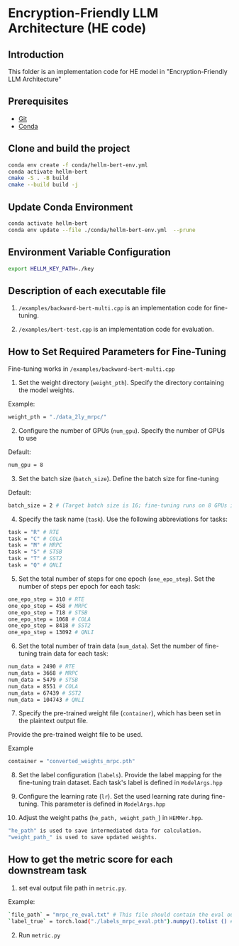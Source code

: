 # Encryption-Friendly LLM Architecture (HE code) 

## Introduction
This folder is an implementation code for HE model in "Encryption-Friendly LLM Architecture"

## Prerequisites

- [Git](https://git-scm.com/)
- [Conda](https://docs.conda.io/en/latest/)

## Clone and build the project

```bash
conda env create -f conda/hellm-bert-env.yml
conda activate hellm-bert
cmake -S . -B build
cmake --build build -j
```

## Update Conda Environment

```bash
conda activate hellm-bert
conda env update --file ./conda/hellm-bert-env.yml  --prune
```

## Environment Variable Configuration

```bash
export HELLM_KEY_PATH=./key
```

## Description of each executable file

1. `/examples/backward-bert-multi.cpp` is an implementation code for fine-tuning.

2. `/examples/bert-test.cpp` is an implementation code for evaluation.


## How to Set Required Parameters for Fine-Tuning 

Fine-tuning works in `/examples/backward-bert-multi.cpp`

1. Set the weight directory (`weight_pth`).
Specify the directory containing the model weights.

Example:
```bash
weight_pth = "./data_2ly_mrpc/"
```

2. Configure the number of GPUs (`num_gpu`).
Specify the number of GPUs to use

Default:
```bash
num_gpu = 8
```

3. Set the batch size (`batch_size`).
Define the batch size for fine-tuning

Default:
```bash
batch_size = 2 # (Target batch size is 16; fine-tuning runs on 8 GPUs in parallel)
```
4. Specify the task name (`task`).
Use the following abbreviations for tasks:

```bash
task = "R" # RTE
task = "C" # COLA
task = "M" # MRPC
task = "S" # STSB
task = "T" # SST2
task = "Q" # QNLI
```

5. Set the total number of steps for one epoch (`one_epo_step`).
Set the number of steps per epoch for each task:

```bash
one_epo_step = 310 # RTE
one_epo_step = 458 # MRPC
one_epo_step = 718 # STSB
one_epo_step = 1068 # COLA
one_epo_step = 8418 # SST2
one_epo_step = 13092 # QNLI
```

6. Set the total number of train data (`num_data`).
Set the number of fine-tuning train data for each task:

```bash
num_data = 2490 # RTE
num_data = 3668 # MRPC
num_data = 5479 # STSB
num_data = 8551 # COLA
num_data = 67439 # SST2
num_data = 104743 # QNLI
```

7. Specify the pre-trained weight file (`container`), which has been set in the plaintext output file.

Provide the pre-trained weight file to be used.

Example
```bash
container = "converted_weights_mrpc.pth"
```

8. Set the label configuration (`labels`).
Provide the label mapping for the fine-tuning train dataset.
Each task's label is defined in `ModelArgs.hpp`

9. Configure the learning rate (`lr`).
Set the used learning rate during fine-tuning.
This parameter is defined in `ModelArgs.hpp`

10. Adjust the weight paths (`he_path, weight_path_`) in `HEMMer.hpp`.

```bash
"he_path" is used to save intermediated data for calculation.
"weight_path_" is used to save updated weights.
```

## How to get the metric score for each downstream task

1. set eval output file path in `metric.py`.

Example:
```bash
`file_path` = "mrpc_re_eval.txt" # This file should contain the eval output.
`label_true` = torch.load("./labels_mrpc_eval.pth").numpy().tolist () # The right-label file should be placed in the torch path.
```

2. Run `metric.py`
